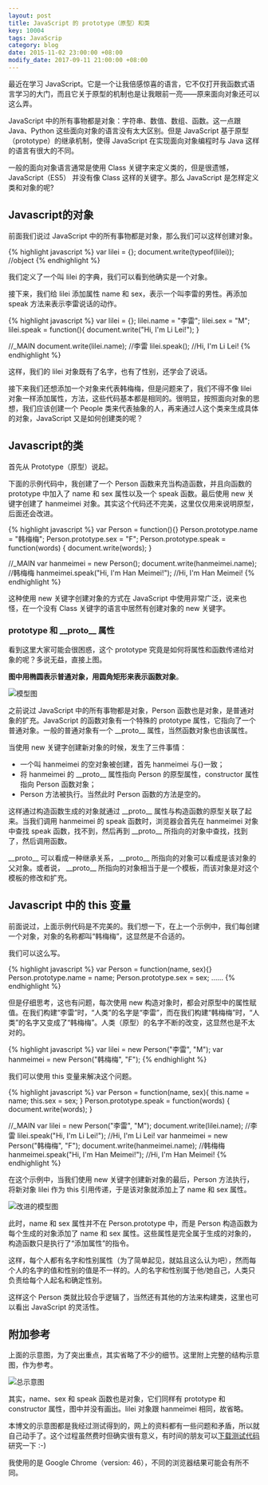 ```yaml
---
layout: post
title: JavaScript 的 prototype（原型）和类
key: 10004
tags: JavaScrip
category: blog
date: 2015-11-02 23:00:00 +08:00
modify_date: 2017-09-11 21:00:00 +08:00
---
```


最近在学习 JavaScript。它是一个让我倍感惊喜的语言，它不仅打开我函数式语言学习的大门，而且它关于原型的机制也是让我眼前一亮——原来面向对象还可以这么弄。

<!--more-->

JavaScript 中的所有事物都是对象：字符串、数值、数组、函数。这一点跟 Java、Python 这些面向对象的语言没有太大区别。但是 JavaScript 基于原型（prototype）的继承机制，使得 JavaScript 在实现面向对象编程时与 Java 这样的语言有很大的不同。

一般的面向对象语言通常是使用 Class 关键字来定义类的，但是很遗憾，JavaScript（ES5） 并没有像 Class 这样的关键字。那么 JavaScript 是怎样定义类和对象的呢?

## Javascript的对象

前面我们说过 JavaScript 中的所有事物都是对象，那么我们可以这样创建对象。

{% highlight javascript %}
var lilei = {};
document.write(typeof(lilei));    //object
{% endhighlight %}

我们定义了一个叫 lilei 的字典，我们可以看到他确实是一个对象。

接下来，我们给 lilei 添加属性 name 和 sex，表示一个叫李雷的男性。再添加 speak 方法来表示李雷说话的动作。

{% highlight javascript %}
var lilei = {};
lilei.name = "李雷";
lilei.sex = "M";
lilei.speak = function(){ document.write("Hi, I'm Li Lei!"); }

//_MAIN
document.write(lilei.name); //李雷
lilei.speak(); //Hi, I'm Li Lei!
{% endhighlight %}

这样，我们的 lilei 对象既有了名字，也有了性别，还学会了说话。

接下来我们还想添加一个对象来代表韩梅梅，但是问题来了，我们不得不像 lilei 对象一样添加属性，方法，这些代码基本都是相同的。很明显，按照面向对象的思想，我们应该创建一个 People 类来代表抽象的人，再来通过人这个类来生成具体的对象，JavaScript 又是如何创建类的呢？

## Javascript的类

首先从 Prototype（原型）说起。

下面的示例代码中，我创建了一个 Person 函数来充当构造函数，并且向函数的 prototype 中加入了 name 和 sex 属性以及一个 speak 函数。最后使用 new 关键字创建了 hanmeimei 对象。其实这个代码还不完美，这里仅仅用来说明原型，后面还会改进。

{% highlight javascript %}
var Person = function(){}
Person.prototype.name = "韩梅梅";
Person.prototype.sex = "F";
Person.prototype.speak = function(words) { document.write(words); }

//_MAIN
var hanmeimei = new Person();
document.write(hanmeimei.name); //韩梅梅
hanmeimei.speak("Hi, I'm Han Meimei!"); //Hi, I'm Han Meimei!
{% endhighlight %}

这种使用 new 关键字创建对象的方式在 JavaScript 中使用非常广泛，说来也怪，在一个没有 Class 关键字的语言中居然有创建对象的 new 关键字。

### prototype 和 \_\_proto\_\_ 属性

看到这里大家可能会很困惑，这个 prototype 究竟是如何将属性和函数传递给对象的呢？多说无益，直接上图。

**图中用椭圆表示普通对象，用圆角矩形来表示函数对象**。

![模型图](https://ww2.sinaimg.cn/large/73bd9e13jw1expb5r0bn4j20eo0bedg9.jpg)

之前说过 JavaScript 中的所有事物都是对象，Person 函数也是对象，是普通对象的扩充。JavaScript 的函数对象有一个特殊的 prototype 属性，它指向了一个普通对象。一般的普通对象有一个 \_\_proto\_\_ 属性，当然函数对象也由该属性。

当使用 new 关键字创建新对象的时候，发生了三件事情：

- 一个叫 hanmeimei 的空对象被创建，首先 hanmeimei 与{}一致；
- 将 hanmeimei 的 \_\_proto\_\_ 属性指向 Person 的原型属性，constructor 属性指向 Person 函数对象；
- Person 方法被执行。当然此时 Person 函数的方法是空的。

这样通过构造函数生成的对象就通过 \_\_proto\_\_ 属性与构造函数的原型关联了起来。当我们调用 hanmeimei 的 speak 函数时，浏览器会首先在 hanmeimei 对象中查找 speak 函数，找不到，然后再到 \_\_proto\_\_ 所指向的对象中查找，找到了，然后调用函数。

 \_\_proto\_\_ 可以看成一种继承关系， \_\_proto\_\_ 所指向的对象可以看成是该对象的父对象。或者说， \_\_proto\_\_ 所指向的对象相当于是一个模板，而该对象是对这个模板的修改和扩充。

## Javascript 中的 this 变量

前面说过，上面示例代码是不完美的。我们想一下，在上一个示例中，我们每创建一个对象，对象的名称都叫“韩梅梅”，这显然是不合适的。

我们可以这么写。

{% highlight javascript %}
var Person = function(name, sex){}
Person.prototype.name = name;
Person.prototype.sex = sex;
……
{% endhighlight %}

但是仔细思考，这也有问题，每次使用 new 构造对象时，都会对原型中的属性赋值。在我们构建“李雷”时，“人类”的名字是“李雷”，而在我们构建“韩梅梅”时，“人类”的名字又变成了“韩梅梅”。人类（原型）的名字不断的改变，这显然也是不太对的。

{% highlight javascript %}
var lilei = new Person("李雷", "M");
var hanmeimei = new Person("韩梅梅", "F");
{% endhighlight %}

我们可以使用 this 变量来解决这个问题。

{% highlight javascript %}
var Person = function(name, sex){
    this.name = name;
    this.sex = sex;
}
Person.prototype.speak = function(words) { document.write(words); }

//_MAIN
var lilei = new Person("李雷", "M");
document.write(lilei.name); //李雷
lilei.speak("Hi, I'm Li Lei!"); //Hi, I'm Li Lei!
var hanmeimei = new Person("韩梅梅", "F");
document.write(hanmeimei.name); //韩梅梅
hanmeimei.speak("Hi, I'm Han Meimei!"); //Hi, I'm Han Meimei!
{% endhighlight %}


在这个示例中，当我们使用 new 关键字创建新对象的最后，Person 方法执行，将新对象 lilei 作为 this 引用传递，于是该对象就添加上了 name 和 sex 属性。

![改进的模型图](https://ww2.sinaimg.cn/large/73bd9e13jw1expb5qrg0ej20df0c7t95.jpg)

此时，name 和 sex 属性并不在 Person.prototype 中，而是 Person 构造函数为每个生成的对象添加了 name 和 sex 属性。这些属性是完全属于生成的对象的，构造函数只是执行了“添加属性”的指令。

这样，每个人都有名字和性别属性（为了简单起见，就姑且这么认为吧），然而每个人的名字的值和性别的值是不一样的。人的名字和性别属于他/她自己，人类只负责给每个人起名和确定性别。

这样这个 Person 类就比较合乎逻辑了，当然还有其他的方法来构建类，这里也可以看出 JavaScript 的灵活性。

## 附加参考

上面的示意图，为了突出重点，其实省略了不少的细节。这里附上完整的结构示意图，作为参考。

![总示意图](https://ww1.sinaimg.cn/large/73bd9e13jw1expb5rhnvgj20j00n93zx.jpg)

其实，name、sex 和 speak 函数也是对象，它们同样有 prototype 和 constructor 属性，图中并没有画出。lilei 对象跟 hanmeimei 相同，故省略。

本博文的示意图都是我经过测试得到的，网上的资料都有一些问题和矛盾，所以就自己动手了。这个过程虽然费时但确实很有意义，有时间的朋友可以[下载测试代码](https://github.com/kitian616/practice_workspace/blob/master/javascript/js/proto_test.js)研究一下 :-)

我使用的是 Google Chrome（version: 46），不同的浏览器结果可能会有所不同。